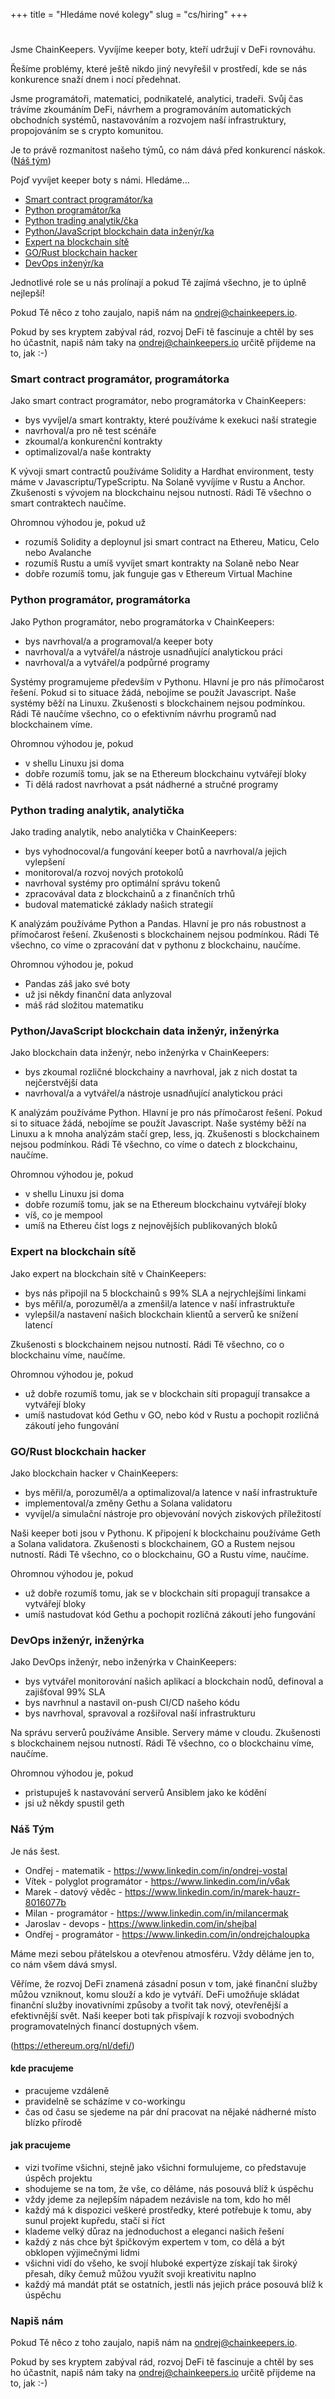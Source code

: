 +++
title = "Hledáme nové kolegy"
slug = "cs/hiring"
+++

#

Jsme ChainKeepers.  Vyvíjíme keeper boty, kteří udržují v DeFi rovnováhu.

Řešíme problémy, které ještě nikdo jiný nevyřešil v prostředí, kde se nás
konkurence snaží dnem i nocí předehnat.

Jsme programátoři, matematici, podnikatelé, analytici, tradeři.  Svůj čas
trávíme zkoumáním DeFi, návrhem a programováním automatických obchodních
systémů, nastavováním a rozvojem naší infrastruktury, propojováním se s crypto
komunitou.

Je to právě rozmanitost našeho týmů, co nám dává před konkurencí náskok.
\
([Náš tým](#náš-tým))

Pojď vyvíjet keeper boty s námi.  Hledáme...

- [Smart contract programátor/ka](#smart-contract-programátor-programátorka)
- [Python programátor/ka](#python-programátor-programátorka)
- [Python trading analytik/čka](#python-trading-analytik-analytička)
- [Python/JavaScript blockchain data inženýr/ka](#pythonjavascript-blockchain-data-inženýr-inženýrka)
- [Expert na blockchain sítě](#expert-na-blockchain-sítě)
- [GO/Rust blockchain hacker](#gorust-blockchain-hacker)
- [DevOps inženýr/ka](#devops-inženýr-inženýrka)

Jednotlivé role se u nás prolínají a pokud Tě zajímá všechno, je to úplně nejlepší!

Pokud Tě něco z toho zaujalo, napiš nám na [ondrej@chainkeepers.io](mailto:ondrej@chainkeepers.io).

Pokud by ses kryptem zabýval rád, rozvoj DeFi tě fascinuje a chtěl by ses ho
účastnit, napiš nám taky na
[ondrej@chainkeepers.io](mailto:ondrej@chainkeepers.io) určitě přijdeme na to,
jak :-)

### Smart contract programátor, programátorka

Jako smart contract programátor, nebo programátorka v ChainKeepers:

  - bys vyvíjel/a smart kontrakty, které používáme k exekuci naší strategie
  - navrhoval/a pro ně test scénáře
  - zkoumal/a konkurenční kontrakty
  - optimalizoval/a naše kontrakty

K vývoji smart contractů používáme Solidity a Hardhat environment, testy máme v
Javascriptu/TypeScriptu.  Na Solaně vyvíjíme v Rustu a Anchor.  Zkušenosti s
vývojem na blockchainu nejsou nutností.  Rádi Tě všechno o smart contraktech
naučíme.

Ohromnou výhodou je, pokud už

  - rozumíš Solidity a deploynul jsi smart contract na Ethereu, Maticu, Celo nebo Avalanche
  - rozumíš Rustu a umíš vyvíjet smart kontrakty na Solaně nebo Near
  - dobře rozumíš tomu, jak funguje gas v Ethereum Virtual Machine


### Python programátor, programátorka

Jako Python programátor, nebo programátorka v ChainKeepers:

  - bys navrhoval/a a programoval/a keeper boty
  - navrhoval/a a vytvářel/a nástroje usnadňující analytickou práci
  - navrhoval/a a vytvářel/a podpůrné programy

Systémy programujeme především v Pythonu.  Hlavní je pro nás přímočarost řešení.
Pokud si to situace žádá, nebojíme se použít Javascript.  Naše systémy běží na
Linuxu.  Zkušenosti s blockchainem nejsou podmínkou.  Rádi Tě naučíme všechno,
co o efektivním návrhu programů nad blockchainem víme.

Ohromnou výhodou je, pokud
  - v shellu Linuxu jsi doma
  - dobře rozumíš tomu, jak se na Ethereum blockchainu vytvářejí bloky
  - Ti dělá radost navrhovat a psát nádherné a stručné programy


### Python trading analytik, analytička

Jako trading analytik, nebo analytička v ChainKeepers:

  - bys vyhodnocoval/a fungování keeper botů a navrhoval/a jejich vylepšení
  - monitoroval/a rozvoj nových protokolů
  - navrhoval systémy pro optimální správu tokenů
  - zpracovával data z blockchainů a z finančních trhů
  - budoval matematické základy našich strategií

K analýzám používáme Python a Pandas.  Hlavní je pro nás robustnost a
přímočarost řešení.  Zkušenosti s blockchainem nejsou podmínkou.  Rádi Tě
všechno, co víme o zpracování dat v pythonu z blockchainu, naučíme.

Ohromnou výhodou je, pokud
  - Pandas záš jako své boty
  - už jsi někdy finanční data anlyzoval
  - máš rád složitou matematiku


### Python/JavaScript blockchain data inženýr, inženýrka

Jako blockchain data inženýr, nebo inženýrka v ChainKeepers:

  - bys zkoumal rozličné blockchainy a navrhoval, jak z nich dostat ta nejčerstvější data
  - navrhoval/a a vytvářel/a nástroje usnadňující analytickou práci

K analýzám používáme Python.  Hlavní je pro nás přímočarost řešení.  Pokud si to
situace žádá, nebojíme se použít Javascript.  Naše systémy běží na Linuxu a k
mnoha analýzám stačí grep, less, jq.  Zkušenosti s blockchainem nejsou
podmínkou.  Rádi Tě všechno, co víme o datech z blockchainu, naučíme.

Ohromnou výhodou je, pokud
  - v shellu Linuxu jsi doma
  - dobře rozumíš tomu, jak se na Ethereum blockchainu vytvářejí bloky
  - víš, co je mempool
  - umíš na Ethereu číst logs z nejnovějších publikovaných bloků


### Expert na blockchain sítě

Jako expert na blockchain sítě v ChainKeepers:

  - bys nás připojil na 5 blockchainů s 99% SLA a nejrychlejšími linkami
  - bys měřil/a, porozuměl/a a zmenšil/a latence v naší infrastruktuře
  - vylepšil/a nastavení našich blockchain klientů a serverů ke snížení latencí

Zkušenosti s blockchainem nejsou nutností.  Rádi Tě všechno, co o blockchainu
víme, naučíme.

Ohromnou výhodou je, pokud
  - už dobře rozumíš tomu, jak se v blockchain síti propagují transakce a vytvářejí bloky
  - umíš nastudovat kód Gethu v GO, nebo kód v Rustu a pochopit rozličná zákoutí jeho fungování


### GO/Rust blockchain hacker

Jako blockchain hacker v ChainKeepers:

  - bys měřil/a, porozuměl/a a optimalizoval/a latence v naší infrastruktuře
  - implementoval/a změny Gethu a Solana validatoru
  - vyvíjel/a simulační nástroje pro objevování nových ziskových příležitostí

Naši keeper boti jsou v Pythonu.  K připojení k blockchainu používáme Geth a
Solana validatora.  Zkušenosti s blockchainem, GO a Rustem nejsou nutností.
Rádi Tě všechno, co o blockchainu, GO a Rustu víme, naučíme.

Ohromnou výhodou je, pokud
  - už dobře rozumíš tomu, jak se v blockchain síti propagují transakce a vytvářejí bloky
  - umíš nastudovat kód Gethu a pochopit rozličná zákoutí jeho fungování


### DevOps inženýr, inženýrka

Jako DevOps inženýr, nebo inženýrka v ChainKeepers:

  - bys vytvářel monitorování našich aplikací a blockchain nodů, definoval a zajišťoval 99% SLA
  - bys navrhnul a nastavil on-push CI/CD našeho kódu
  - bys navrhoval, spravoval a rozšiřoval naší infrastrukturu

Na správu serverů používáme Ansible.  Servery máme v cloudu.  Zkušenosti s
blockchainem nejsou nutností.  Rádi Tě všechno, co o blockchainu víme, naučíme.

Ohromnou výhodou je, pokud
  - pristupuješ k nastavování serverů Ansiblem jako ke kódění
  - jsi už někdy spustil geth


### Náš Tým

Je nás šest.

  - Ondřej - matematik - https://www.linkedin.com/in/ondrej-vostal
  - Vítek - polyglot programátor - https://www.linkedin.com/in/v6ak
  - Marek - datový věděc - https://www.linkedin.com/in/marek-hauzr-8016077b
  - Milan - programátor - https://www.linkedin.com/in/milancermak
  - Jaroslav - devops - https://www.linkedin.com/in/shejbal
  - Ondřej - programátor - https://www.linkedin.com/in/ondrejchaloupka

Máme mezi sebou přátelskou a otevřenou atmosféru.  Vždy děláme jen to, co nám
všem dává smysl.

Věříme, že rozvoj DeFi znamená zásadní posun v tom, jaké finanční služby můžou
vzniknout, komu slouží a kdo je vytváří.  DeFi umožňuje skládat finanční služby
inovativními způsoby a tvořit tak nový, otevřenější a efektivnější svět.  Naši
keeper boti tak přispívají k rozvoji svobodných programovatelných financí
dostupných všem.

(https://ethereum.org/nl/defi/)

#### kde pracujeme

 - pracujeme vzdáleně
 - pravidelně se scházíme v co-workingu
 - čas od času se sjedeme na pár dní pracovat na nějaké nádherné místo blízko přírodě

#### jak pracujeme

 - vizi tvoříme všichni, stejně jako všichni formulujeme, co představuje úspěch projektu
 - shodujeme se na tom, že vše, co děláme, nás posouvá blíž k úspěchu
 - vždy jdeme za nejlepším nápadem nezávisle na tom, kdo ho měl
 - každý má k dispozici veškeré prostředky, které potřebuje k tomu, aby sunul projekt kupředu, stačí si říct
 - klademe velký důraz na jednoduchost a eleganci našich řešení
 - každý z nás chce být špičkovým expertem v tom, co dělá a být obklopen výjimečnými lidmi
 - všichni vidí do všeho, ke svojí hluboké expertýze získají tak široký přesah, díky čemuž můžou využít svoji kreativitu naplno
 - každý má mandát ptát se ostatních, jestli nás jejich práce posouvá blíž k úspěchu


### Napiš nám

Pokud Tě něco z toho zaujalo, napiš nám na [ondrej@chainkeepers.io](mailto:ondrej@chainkeepers.io).

Pokud by ses kryptem zabýval rád, rozvoj DeFi tě fascinuje a chtěl by ses ho
účastnit, napiš nám taky na
[ondrej@chainkeepers.io](mailto:ondrej@chainkeepers.io) určitě přijdeme na to,
jak :-)
